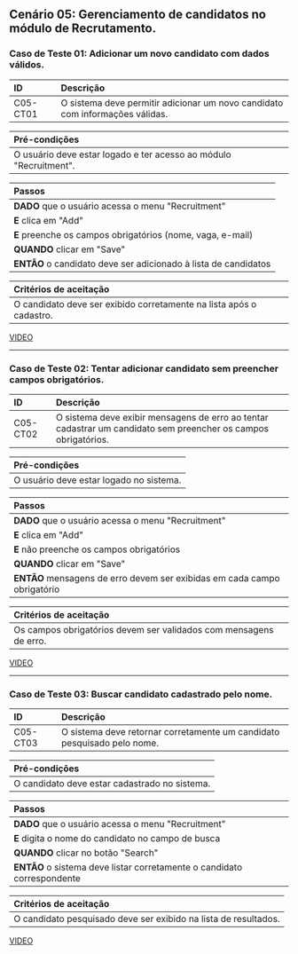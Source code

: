## Cenário 05: Gerenciamento de candidatos no módulo de Recrutamento.

### Caso de Teste 01: Adicionar um novo candidato com dados válidos.

| ID       | Descrição                                                              |
| :------- | :---------------------------------------------------------------------- |
| C05-CT01 | O sistema deve permitir adicionar um novo candidato com informações válidas. |

| **Pré-condições**                                             |
| :------------------------------------------------------------ |
| O usuário deve estar logado e ter acesso ao módulo "Recruitment". |

| **Passos**                                                        |
| :---------------------------------------------------------------- |
| **DADO** que o usuário acessa o menu \"Recruitment\"             |
| **E** clica em \"Add\"                                           |
| **E** preenche os campos obrigatórios (nome, vaga, e-mail)       |
| **QUANDO** clicar em \"Save\"                                    |
| **ENTÃO** o candidato deve ser adicionado à lista de candidatos  |

| **Critérios de aceitação**                                      |
| :-------------------------------------------------------------- |
| O candidato deve ser exibido corretamente na lista após o cadastro. |

[VIDEO](https://jam.dev/c/00ff9e9a-5d6e-462a-87ab-a7881e849a4f)

---

### Caso de Teste 02: Tentar adicionar candidato sem preencher campos obrigatórios.

| ID       | Descrição                                                                     |
| :------- | :------------------------------------------------------------------------------ |
| C05-CT02 | O sistema deve exibir mensagens de erro ao tentar cadastrar um candidato sem preencher os campos obrigatórios. |

| **Pré-condições**                                             |
| :------------------------------------------------------------ |
| O usuário deve estar logado no sistema.                       |

| **Passos**                                                        |
| :---------------------------------------------------------------- |
| **DADO** que o usuário acessa o menu \"Recruitment\"             |
| **E** clica em \"Add\"                                           |
| **E** não preenche os campos obrigatórios                       |
| **QUANDO** clicar em \"Save\"                                    |
| **ENTÃO** mensagens de erro devem ser exibidas em cada campo obrigatório |

| **Critérios de aceitação**                                      |
| :-------------------------------------------------------------- |
| Os campos obrigatórios devem ser validados com mensagens de erro. |

[VIDEO](https://jam.dev/c/6d507fbb-a839-46dc-9f0f-cebafdbc3454)

---

### Caso de Teste 03: Buscar candidato cadastrado pelo nome.

| ID       | Descrição                                                        |
| :------- | :---------------------------------------------------------------- |
| C05-CT03 | O sistema deve retornar corretamente um candidato pesquisado pelo nome. |

| **Pré-condições**                                             |
| :------------------------------------------------------------ |
| O candidato deve estar cadastrado no sistema.                 |

| **Passos**                                                        |
| :---------------------------------------------------------------- |
| **DADO** que o usuário acessa o menu \"Recruitment\"             |
| **E** digita o nome do candidato no campo de busca              |
| **QUANDO** clicar no botão \"Search\"                           |
| **ENTÃO** o sistema deve listar corretamente o candidato correspondente |

| **Critérios de aceitação**                                      |
| :-------------------------------------------------------------- |
| O candidato pesquisado deve ser exibido na lista de resultados. |

[VIDEO](https://jam.dev/c/686908b0-8cad-41eb-85b6-f072a701042a)
